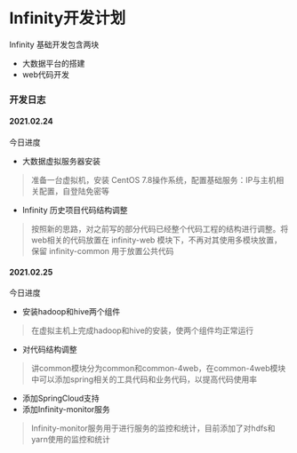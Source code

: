 # Infinity开发计划

Infinity 基础开发包含两块

* 大数据平台的搭建
* web代码开发

### 开发日志



#### 2021.02.24

今日进度

* 大数据虚拟服务器安装

> 准备一台虚拟机，安装 CentOS 7.8操作系统，配置基础服务：IP与主机相关配置，自登陆免密等

* Infinity 历史项目代码结构调整

> 按照新的思路，对之前写的部分代码已经整个代码工程的结构进行调整。将web相关的代码放置在 infinity-web 模块下，不再对其使用多模块放置，保留 infinity-common 用于放置公共代码

#### 2021.02.25

今日进度

* 安装hadoop和hive两个组件

> 在虚拟主机上完成hadoop和hive的安装，使两个组件均正常运行

* 对代码结构调整

> 讲common模块分为common和common-4web，在common-4web模块中可以添加spring相关的工具代码和业务代码，以提高代码使用率

* 添加SpringCloud支持
* 添加Infinity-monitor服务

> Infinity-monitor服务用于进行服务的监控和统计，目前添加了对hdfs和yarn使用的监控和统计